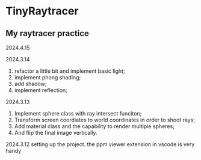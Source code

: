 # TinyRaytracer
My raytracer practice
---
2024.4.15

2024.3.14
1) refactor a little bit and implement basic light;
2) implement phong shading;
3) add shadow;
4) implement reflection;

2024.3.13
1) Implement sphere class with ray intersect funciton;
2) Transform screen coordiates to world coordinates in order to shoot rays;
3) Add material class and the capability to render multiple spheres;
4) And flip the final image vertically.

2024.3.12
setting up the project. the ppm viewer extension in vscode is very handy 